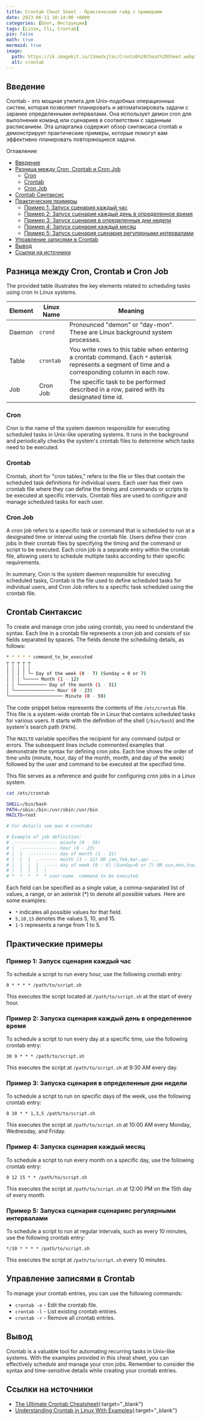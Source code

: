 ```yaml
---
title: Crontab Cheat Sheet - Практический гайд с примерами
date: 2023-06-11 10:14:00 +8000
categories: [Блог, Инструкции]
tags: [Linux, Cli, Crontab]
pin: false
math: true
mermaid: true
image: 
  path: https://ik.imagekit.io/11medxjtac/Crontab%20Cheat%20Sheet.webp?updatedAt=1733477212625
  alt: crontab 
---
```



## Введение

Crontab - это мощная утилита для Unix-подобных операционных систем, которая позволяет планировать и автоматизировать задачи с заранее определенными интервалами. Она использует демон cron для выполнения команд или сценариев в соответствии с заданным расписанием. Эта шпаргалка содержит обзор синтаксиса crontab и демонстрирует практические примеры, которые помогут вам эффективно планировать повторяющиеся задачи.

Оглавление

- [Введение](#введение)
- [Разница между Cron, Crontab и Cron Job](#разница-между-cron-crontab-cron-job)
  - [Cron](#cron)
  - [Crontab](#crontab)
  - [Cron Job](#cron-job)
- [Crontab Синтаксис](#crontab-синтаксис)
- [Практические примеры](#практические-примеры)
  - [Пример 1: Запуск сценария каждый час](#пример1-запуск-сценария-каждый-час)
  - [Пример 2: Запуск сценария каждый день в определенное время](#пример2-запуск-сценария-каждый-день-в-определенное-время)
  - [Пример 3: Запуск сценария в определенные дни недели](#пример3-запуск-сценария-в-определенные-дни-недели)
  - [Пример 4: Запуск сценария каждый месяц](#пример4-запуск-сценария-каждый-месяц)
  - [Пример 5: Запуск сценария сценария регулярными интервалами](#пример5-запуск-сценария-с-регулярными-интервалами)
- [Управление записями в Crontab](#управление-записями-в-crontab)
- [Вывод](#вывод)
- [Ссылки на источники](#ссылки-на-источники)

## Разница между Cron, Crontab и Cron Job

The provided table illustrates the key elements related to scheduling tasks using cron in Linux systems.

| Element | Linux Name | Meaning                                                                                                                                                             |
|---------|------------|---------------------------------------------------------------------------------------------------------------------------------------------------------------------|
| Daemon  | `crond`    | Pronounced "demon" or "day-mon". These are Linux background system processes.                                                                                      |
| Table   | `crontab`  | You write rows to this table when entering a crontab command. Each `*` asterisk represents a segment of time and a corresponding column in each row.                |
| Job     | Cron Job   | The specific task to be performed described in a row, paired with its designated time id.                                                                             |

### Cron

Cron is the name of the system daemon responsible for executing scheduled tasks in Unix-like operating systems. It runs in the background and periodically checks the system's crontab files to determine which tasks need to be executed.

### Crontab

Crontab, short for "cron tables," refers to the file or files that contain the scheduled task definitions for individual users. Each user has their own crontab file where they can define the timing and commands or scripts to be executed at specific intervals. Crontab files are used to configure and manage scheduled tasks for each user.

### Cron Job

A cron job refers to a specific task or command that is scheduled to run at a designated time or interval using the crontab file. Users define their cron jobs in their crontab files by specifying the timing and the command or script to be executed. Each cron job is a separate entry within the crontab file, allowing users to schedule multiple tasks according to their specific requirements.

In summary, Cron is the system daemon responsible for executing scheduled tasks, Crontab is the file used to define scheduled tasks for individual users, and Cron Job refers to a specific task scheduled using the crontab file.

## Crontab Синтаксис

To create and manage cron jobs using crontab, you need to understand the syntax. Each line in a crontab file represents a cron job and consists of six fields separated by spaces. The fields denote the scheduling details, as follows:

```bash
* * * * * command_to_be_executed
┬ ┬ ┬ ┬ ┬
│ │ │ │ │
│ │ │ │ └─ Day of the week (0 - 7) (Sunday = 0 or 7)
│ │ │ └───── Month (1 - 12)
│ │ └────────── Day of the month (1 - 31)
│ └─────────────── Hour (0 - 23)
└──────────────────── Minute (0 - 59)
```

The code snippet below represents the contents of the `/etc/crontab` file. This file is a system-wide crontab file in Linux that contains scheduled tasks for various users. It starts with the definition of the shell (`/bin/bash`) and the system's search path (`PATH`).

The `MAILTO` variable specifies the recipient for any command output or errors. The subsequent lines include commented examples that demonstrate the syntax for defining cron jobs. Each line shows the order of time units (minute, hour, day of the month, month, and day of the week) followed by the user and command to be executed at the specified time.

This file serves as a reference and guide for configuring cron jobs in a Linux system.

```bash
cat /etc/crontab

SHELL=/bin/bash
PATH=/sbin:/bin:/usr/sbin:/usr/bin
MAILTO=root

# For details see man 4 crontabs

# Example of job definition:
# .---------------- minute (0 - 59)
# |  .------------- hour (0 - 23)
# |  |  .---------- day of month (1 - 31)
# |  |  |  .------- month (1 - 12) OR jan,feb,mar,apr ...
# |  |  |  |  .---- day of week (0 - 6) (Sunday=0 or 7) OR sun,mon,tue,wed,thu,fri,sat
# |  |  |  |  |
# *  *  *  *  * user-name  command to be executed
```

Each field can be specified as a single value, a comma-separated list of values, a range, or an asterisk (*) to denote all possible values. Here are some examples:

- `*` indicates all possible values for that field.
- `5,10,15` denotes the values 5, 10, and 15.
- `1-5` represents a range from 1 to 5.

## Практические примеры

### Пример 1: Запуск сценария каждый час

To schedule a script to run every hour, use the following crontab entry:

```plaintext
0 * * * * /path/to/script.sh
```

This executes the script located at `/path/to/script.sh` at the start of every hour.

### Пример 2: Запуска сценария каждый день в определенное время

To schedule a script to run every day at a specific time, use the following crontab entry:

```plaintext
30 9 * * * /path/to/script.sh
```

This executes the script at `/path/to/script.sh` at 9:30 AM every day.

### Пример 3: Запуска сценария в определенные дни недели

To schedule a script to run on specific days of the week, use the following crontab entry:

```plaintext
0 10 * * 1,3,5 /path/to/script.sh
```

This executes the script at `/path/to/script.sh` at 10:00 AM every Monday, Wednesday, and Friday.

### Пример 4: Запуска сценария каждый месяц

To schedule a script to run every month on a specific day, use the following crontab entry:

```plaintext
0 12 15 * * /path/to/script.sh
```

This executes the script at `/path/to/script.sh` at 12:00 PM on the 15th day of every month.

### Пример 5: Запуска сценария сценарияс регулярными интервалами

To schedule a script to run at regular intervals, such as every 10 minutes, use the following crontab entry:

```plaintext
*/10 * * * * /path/to/script.sh
```

This executes the script at `/path/to/script.sh` every 10 minutes.

## Управление записями в Crontab

To manage your crontab entries, you can use the following commands:

- `crontab -e` - Edit the crontab file.
- `crontab -l` - List existing crontab entries.
- `crontab -r` - Remove all crontab entries.

## Вывод

Crontab is a valuable tool for automating recurring tasks in Unix-like systems. With the examples provided in this cheat sheet, you can effectively schedule and manage your cron jobs. Remember to consider the syntax and time-sensitive details while creating your crontab entries.

## Ссылки на источники

- [The Ultimate Crontab Cheatsheet](https://www.codementor.io/@akul08/the-ultimate-crontab-cheatsheet-5op0f7o4r){:target="_blank"}
- [Understanding Crontab in Linux With Examples](https://linuxhandbook.com/crontab/){:target="_blank"}